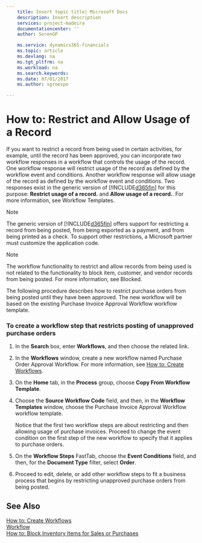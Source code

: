 ```yaml
---
    title: Insert topic title| Microsoft Docs
    description: Insert description
    services: project-madeira
    documentationcenter: ''
    author: SorenGP

    ms.service: dynamics365-financials
    ms.topic: article
    ms.devlang: na
    ms.tgt_pltfrm: na
    ms.workload: na
    ms.search.keywords:
    ms.date: 07/01/2017
    ms.author: sgroespe

---
```

# How to: Restrict and Allow Usage of a Record
If you want to restrict a record from being used in certain activities, for example, until the record has been approved, you can incorporate two workflow responses in a workflow that controls the usage of the record. One workflow response will restrict usage of the record as defined by the workflow event and conditions. Another workflow response will allow usage of the record as defined by the workflow event and conditions. Two responses exist in the generic version of [!INCLUDE[d365fin](includes/d365fin_md.md)] for this purpose: **Restrict usage of a record.** and **Allow usage of a record.**. For more information, see Workflow Templates.  

> [!NOTE]  
>  The generic version of [!INCLUDE[d365fin](includes/d365fin_md.md)] offers support for restricting a record from being posted, from being exported as a payment, and from being printed as a check. To support other restrictions, a Microsoft partner must customize the application code.  

> [!NOTE]  
>  The workflow functionality to restrict and allow records from being used is not related to the functionality to block item, customer, and vendor records from being posted. For more information, see Blocked.  

 The following procedure describes how to restrict purchase orders from being posted until they have been approved. The new workflow will be based on the existing Purchase Invoice Approval Workflow workflow template.  

### To create a workflow step that restricts posting of unapproved purchase orders  

1.  In the **Search** box, enter **Workflows**, and then choose the related link.  

2.  In the **Workflows** window, create a new workflow named Purchase Order Approval Workflow. For more information, see [How to: Create Workflows](how-to-create-workflows.md).  

3.  On the **Home** tab, in the **Process** group, choose **Copy From Workflow Template**.  

4.  Choose the **Source Workflow Code** field, and then, in the **Workflow Templates** window, choose the Purchase Invoice Approval Workflow workflow template.  

     Notice that the first two workflow steps are about restricting and then allowing usage of purchase invoices. Proceed to change the event condition on the first step of the new workflow to specify that it applies to purchase orders.  

5.  On the **Workflow Steps** FastTab, choose the **Event Conditions** field, and then, for the **Document Type** filter, select **Order**.  

6.  Proceed to edit, delete, or add other workflow steps to fit a business process that begins by restricting unapproved purchase orders from being posted.  

## See Also  
 [How to: Create Workflows](how-to-create-workflows.md)   
 [Workflow](workflow.md)   
 [How to: Block Inventory Items for Sales or Purchases](how-to-block-inventory-items-for-sales-or-purchases.md)
